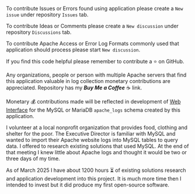 To contribute Issues or Errors found using application please create a `New issue` under repository `Issues` tab.

To contribute Ideas or Comments please create a `New discussion` under repository `Discussions` tab.

To contribute Apache Access or Error Log Formats commonly used that application should process please start `New discussion`.

If you find this code helpful please remember to contribute a :star: on GitHub.

Any organizations, people or person with multiple Apache servers that find this application valuable in log collection monetary contributions are appreciated. Repository has my ***Buy Me a Coffee*** :coffee: link.

Monetary :moneybag: contributions made will be reflected in development of [Web Interface](https://github.com/WillTheFarmer/mysql-to-apache-echarts) for the MySQL or MariaDB `apache_logs` schema created by this application.

I volunteer at a local nonprofit organization that provides food, clothing and shelter for the poor. The Executive Director is familiar with MySQL and wanted to import their Apache website logs into MySQL tables to query data. I offered to research existing solutions that used MySQL. At the end of that meeting I knew little about Apache logs and thought it would be two or three days of my time.

As of March 2025 I have about 1200 hours :hourglass_flowing_sand: of existing solutions research and application development into this project. It is much more time then I intended to invest but it did produce my first open-source software.